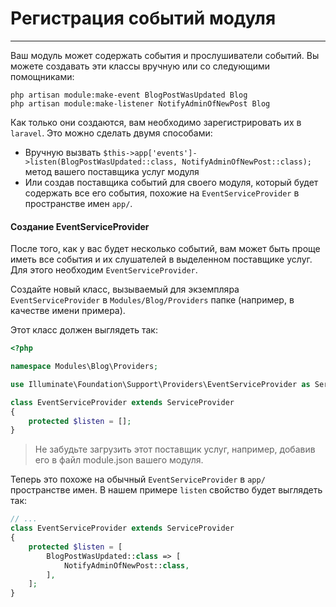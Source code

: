 # Регистрация событий модуля #
------------

Ваш модуль может содержать события и прослушиватели событий. Вы можете создавать эти классы вручную или со следующими помощниками:
```shell
php artisan module:make-event BlogPostWasUpdated Blog
php artisan module:make-listener NotifyAdminOfNewPost Blog
```

Как только они создаются, вам необходимо зарегистрировать их в `laravel`. Это можно сделать двумя способами:
  * Вручную вызвать `$this->app['events']->listen(BlogPostWasUpdated::class, NotifyAdminOfNewPost::class);` метод вашего поставщика услуг модуля
  * Или создав поставщика событий для своего модуля, который будет содержать все его события, похожие на `EventServiceProvider` в пространстве имен `app/`.
  
#### Создание EventServiceProvider ####
После того, как у вас будет несколько событий, вам может быть проще иметь все события и их слушателей в выделенном поставщике услуг. Для этого необходим `EventServiceProvider`.

Создайте новый класс, вызываемый для экземпляра `EventServiceProvider` в `Modules/Blog/Providers` папке (например, в качестве имени примера).

Этот класс должен выглядеть так:
```php
<?php

namespace Modules\Blog\Providers;

use Illuminate\Foundation\Support\Providers\EventServiceProvider as ServiceProvider;

class EventServiceProvider extends ServiceProvider
{
    protected $listen = [];
}
```

>Не забудьте загрузить этот поставщик услуг, например, добавив его в файл module.json вашего модуля.

Теперь это похоже на обычный `EventServiceProvider` в `app/` пространстве имен. В нашем примере `listen` свойство будет выглядеть так:
```php
// ...
class EventServiceProvider extends ServiceProvider
{
    protected $listen = [
        BlogPostWasUpdated::class => [
            NotifyAdminOfNewPost::class,
        ],
    ];
}
```
